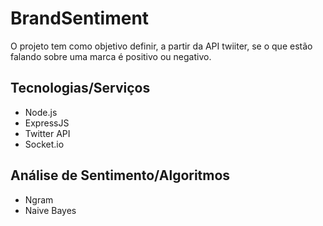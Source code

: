 # BrandSentiment

O projeto tem como objetivo definir, a partir da API twiiter, se o que estão falando sobre uma marca é positivo ou negativo.


## Tecnologias/Serviços

- Node.js
- ExpressJS
- Twitter API
- Socket.io


## Análise de Sentimento/Algoritmos

- Ngram
- Naive Bayes
